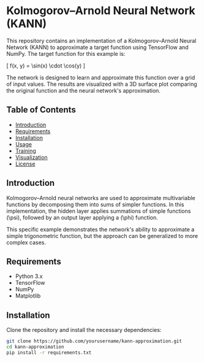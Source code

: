 # Kolmogorov–Arnold Neural Network (KANN)

This repository contains an implementation of a Kolmogorov–Arnold Neural Network (KANN) to approximate a target function using TensorFlow and NumPy. The target function for this example is:

\[
f(x, y) = \sin(x) \cdot \cos(y)
\]

The network is designed to learn and approximate this function over a grid of input values. The results are visualized with a 3D surface plot comparing the original function and the neural network's approximation.

## Table of Contents
- [Introduction](#introduction)
- [Requirements](#requirements)
- [Installation](#installation)
- [Usage](#usage)
- [Training](#training)
- [Visualization](#visualization)
- [License](#license)

## Introduction

Kolmogorov–Arnold neural networks are used to approximate multivariable functions by decomposing them into sums of simpler functions. In this implementation, the hidden layer applies summations of simple functions \(\psi\), followed by an output layer applying a \(\phi\) function.

This specific example demonstrates the network's ability to approximate a simple trigonometric function, but the approach can be generalized to more complex cases.

## Requirements

- Python 3.x
- TensorFlow
- NumPy
- Matplotlib

## Installation

Clone the repository and install the necessary dependencies:

```bash
git clone https://github.com/yourusername/kann-approximation.git
cd kann-approximation
pip install -r requirements.txt


